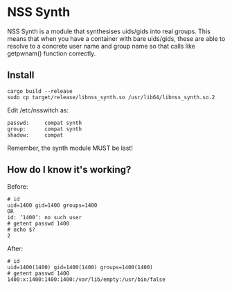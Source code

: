 
# NSS Synth

NSS Synth is a module that synthesises uids/gids into real groups. This means that when you have
a container with bare uids/gids, these are able to resolve to a concrete user name and group name
so that calls like getpwnam() function correctly.

## Install

```
cargo build --release
sudo cp target/release/libnss_synth.so /usr/lib64/libnss_synth.so.2
```

Edit /etc/nsswitch as:

```
passwd:		compat synth
group:		compat synth
shadow:		compat
```

Remember, the synth module MUST be last!

## How do I know it's working?

Before:

```
# id
uid=1400 gid=1400 groups=1400
OR
id: ‘1400’: no such user
# getent passwd 1400
# echo $?
2
```

After:

```
# id
uid=1400(1400) gid=1400(1400) groups=1400(1400)
# getent passwd 1400
1400:x:1400:1400:1400:/var/lib/empty:/usr/bin/false
```

